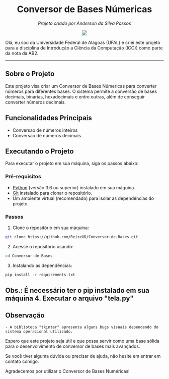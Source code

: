 
<h1 align="center"> Conversor de Bases Númericas</h1>
<p align="center">
  <em>Projeto criado por Anderson da Silva Passos</em>
</p>

<p align="center">
  <img src="https://www.google.com/url?sa=i&url=https%3A%2F%2Fufal.br%2Fufal%2Fcomunicacao%2Fidentidade-visual&psig=AOvVaw3XLxGOe9c9zORGo04GXO2I&ust=1697843051533000&source=images&cd=vfe&opi=89978449&ved=0CBEQjRxqFwoTCLjMmbKcg4IDFQAAAAAdAAAAABAR">
</p>

Olá, eu sou da Universidade Federal de Alagoas (UFAL) e criei  este projeto para a disciplina de Introdução a Ciência da Computação (ICC)) como parte da nota da AB2.

---

## Sobre o Projeto

Este projeto visa criar um Conversor de Bases Númericas para converter números para diferentes bases. O sistema permite a conversão de bases decimais, binarias, hexadecimais e entre outras, além de conseguir converter números decimais.

## Funcionalidades Principais

- Conversao de números inteiros
- Conversao de números decimais

## Executando o Projeto

Para executar o projeto em sua máquina, siga os passos abaixo:

### Pré-requisitos

- [Python](https://www.python.org/) (versão 3.6 ou superior) instalado em sua máquina.
- [Git](https://git-scm.com/) instalado para clonar o repositório.
- Um ambiente virtual (recomendado) para isolar as dependências do projeto.

### Passos

1. Clone o repositório em sua máquina:
  ```bash
  git clone https://github.com/ReizeXD/Conversor-de-Bases.git
  ```
2. Acesse o repositório usando:
  ```bash
  cd Conversor-de-Bases
  ```
3. Instalando as dependências:
  ```bash
  pip install -r requirements.txt
  ```
  Obs.: É necessário ter o pip instalado em sua máquina
4. Executar o arquivo "tela.py"
------------------------------------------------------------------------------------------------

## Observação
    - A biblioteca "tkinter" apresenta alguns bugs visuais dependendo do sistema operacional utilizado.

Espero que este projeto seja útil e que possa servir como uma base sólida para o desenvolvimento de conversor de bases mais avançados.

Se você tiver alguma dúvida ou precisar de ajuda, não hesite em entrar em contato comigo.

Agradecemos por utilizar o Conversor de Bases Numéricas!
